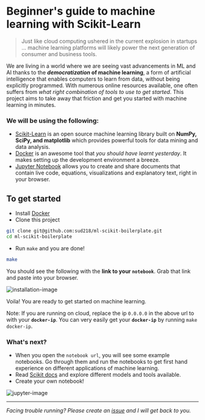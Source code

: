 # Beginner's guide to machine learning with Scikit-Learn
> Just like cloud computing ushered in the current explosion in startups … machine learning platforms will likely power the next generation of consumer and business tools.

We are living in a world where we are seeing vast advancements in ML and AI thanks to the **_democratization_ of machine learning**, a form of artificial intelligence that enables computers to learn from data, without being explicitly programmed. With numerous online resources available, one often suffers from _what right combination of tools to use to get started_. This project aims to take away that friction and get you started with machine learning in minutes.

### We will be using the following:
- [Scikit-Learn][scikit] is an open source machine learning library built on **NumPy, SciPy, and matplotlib** which provides powerful tools for data mining and data analysis.
- [Docker][docker] is an awesome tool that _you should have learnt yesterday_. It makes setting up the development environment a breeze.
- [Jupyter Notebook][jupyter] allows you to create and share documents that contain live code, equations, visualizations and explanatory text, right in your browser.

## To get started
- Install [Docker][docker-install]
- Clone this project
```bash
git clone git@github.com:sud218/ml-scikit-boilerplate.git
cd ml-scikit-boilerplate
```
- Run `make` and you are done!
```bash
make
```
You should see the following with the **link to your `notebook`**. Grab that link and paste into your browser. 

![installation-image]

Voila! You are ready to get started on machine learning.

Note: If you are running on cloud, replace the ip `0.0.0.0` in the above url to with your **`docker-ip`**. You can very easily get your **`docker-ip`** by running `make docker-ip`.

### What's next?
- When you open the `notebook url`, you will see some example notebooks. Go through them and run the notebooks to get first hand experience on different applications of machine learning.
- Read [Scikit docs][scikit-docs] and explore different models and tools available.
- Create your own notebook!

![jupyter-image]

---
_Facing trouble running? Please create an [issue][git-issue] and I will get back to you._

[scikit]: http://scikit-learn.org/stable/
[docker]: https://www.docker.com/what-docker
[jupyter]: http://jupyter.org/
[docker-install]: https://docs.docker.com/engine/installation/
[gl-api-key]: https://turi.com/download/academic.html
[installation-image]: https://i.imgur.com/I3YL63h.png
[scikit-docs]: http://scikit-learn.org/stable/documentation.html
[git-issue]: https://github.com/sud218/ml-scikit-boilerplate/issues
[jupyter-image]: https://i.imgur.com/v4JcLhI.png
